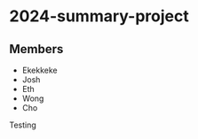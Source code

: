 # 2024-summary-project

## Members

- Ekekkeke
- Josh
- Eth
- Wong
- Cho

<Description of your project>
Testing